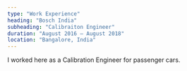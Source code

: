 ```yaml
---
type: "Work Experience"
heading: "Bosch India"
subheading: "Calibraiton Engineer"
duration: "August 2016 – August 2018"
location: "Bangalore, India"
---
```


I worked here as a Calibration Engineer for passenger cars. 
